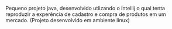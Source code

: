 Pequeno projeto java, desenvolvido utiizando o intellij o qual tenta reproduzir a experência de cadastro e compra de produtos em um mercado.
(Projeto desenvolvido em ambiente linux)
